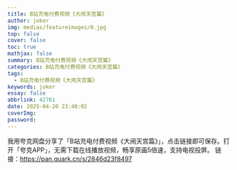 ```yaml
---
title: B站充电付费视频《大闹天宫篇》
author: joker
img: medias/featureimages/0.jpg
top: false
cover: false
toc: true
mathjax: false
summary: B站充电付费视频《大闹天宫篇》
categories: B站充电付费视频《大闹天宫篇》
tags:
  - B站充电付费视频《大闹天宫篇》
keywords: joker
essay: false
abbrlink: 42761
date: 2025-04-20 23:40:02
coverImg:
password:
---
```


我用夸克网盘分享了「B站充电付费视频《大闹天宫篇》」，点击链接即可保存。打开「夸克APP」，无需下载在线播放视频，畅享原画5倍速，支持电视投屏。
链接：https://pan.quark.cn/s/2846d23f8497

